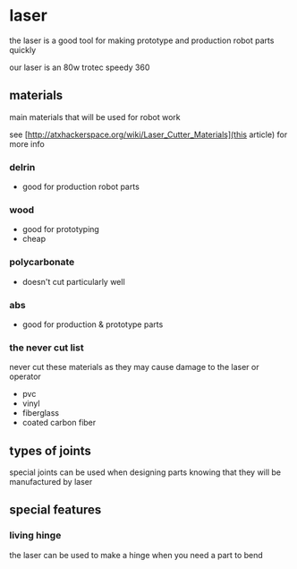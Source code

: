 # laser

the laser is a good tool for making prototype and production robot parts quickly

our laser is an 80w trotec speedy 360

## materials

main materials that will be used for robot work

see [http://atxhackerspace.org/wiki/Laser_Cutter_Materials](this article) for more info

### delrin

* good for production robot parts

### wood

* good for prototyping
* cheap

### polycarbonate

* doesn't cut particularly well

### abs
	
* good for production & prototype parts

### the never cut list
never cut these materials as they may cause damage to the laser or operator

* pvc
* vinyl
* fiberglass
* coated carbon fiber

## types of joints

special joints can be used when designing parts knowing that they will be manufactured by laser

## special features

### living hinge
the laser can be used to make a hinge when you need a part to bend